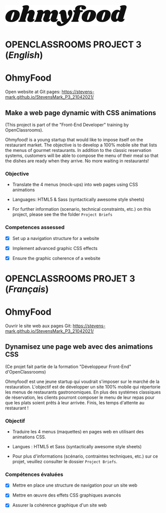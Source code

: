 ![OhmyFood](public/images/logo/ohmyfood.png)

# OPENCLASSROOMS PROJECT 3 (*English*)

# OhmyFood ##
Open website at Git pages: https://stevens-mark.github.io/StevensMark_P3_21042021/

## Make a web page dynamic with CSS animations

(This project is part of the "Front-End Developer" training by OpenClassrooms).


Ohmyfood! is a young startup that would like to impose itself on the restaurant market. The objective is to develop a 100% mobile site that lists the menus of gourmet restaurants. In addition to the classic reservation systems, customers will be able to compose the menu of their meal so that the dishes are ready when they arrive. No more waiting in restaurants!

### Objective
- Translate the 4 menus (mock-ups) into web pages using CSS animations

- Languages: HTML5 & Sass (syntactically awesome style sheets)

- For further information (scenario, technical constraints, etc.) on this project, please see the the folder `Project Briefs`


### Competences assessed

- [x] Set up a navigation structure for a website
- [x] Implement advanced graphic CSS effects
- [x] Ensure the graphic coherence of a website


# OPENCLASSROOMS PROJET 3 (*Français*)

# OhmyFood ##
Ouvrir le site web aux pages Git: https://stevens-mark.github.io/StevensMark_P3_21042021/

## Dynamisez une page web avec des animations CSS

(Ce projet fait partie de la formation "Développeur Front-End" d'OpenClassrooms)

Ohmyfood! est une jeune startup qui voudrait s'imposer sur le marché de la restauration. L'objectif est de développer un site 100% mobile qui répertorie les menus de restaurants gastronomiques. En plus des systémes classiques de réservation, les clients pourront composer le menu de leur repas pour que les plats soient prêts à leur arrivée. Finis, les temps d'attente au restaurant !

### Objectif
- Traduire les 4 menus (maquettes) en pages web en utilisant des animations CSS.

- Langues : HTML5 et Sass (syntactically awesome style sheets)

- Pour plus d'informations (scénario, contraintes techniques, etc.) sur ce projet, veuillez consulter le dossier `Project Briefs`.


### Compétences évaluées

- [x] Mettre en place une structure de navigation pour un site web
- [x] Mettre en œuvre des effets CSS graphiques avancés
- [x] Assurer la cohérence graphique d'un site web


